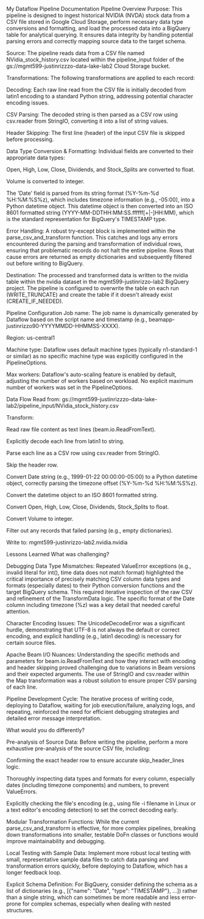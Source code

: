 My Dataflow Pipeline Documentation
Pipeline Overview
Purpose: This pipeline is designed to ingest historical NVIDIA (NVDA) stock data from a CSV file stored in Google Cloud Storage, perform necessary data type conversions and formatting, and load the processed data into a BigQuery table for analytical querying. It ensures data integrity by handling potential parsing errors and correctly mapping source data to the target schema.

Source: The pipeline reads data from a CSV file named NVidia_stock_history.csv located within the pipeline_input folder of the gs://mgmt599-justinrizzzo-data-lake-lab2 Cloud Storage bucket.

Transformations: The following transformations are applied to each record:

Decoding: Each raw line read from the CSV file is initially decoded from latin1 encoding to a standard Python string, addressing potential character encoding issues.

CSV Parsing: The decoded string is then parsed as a CSV row using csv.reader from StringIO, converting it into a list of string values.

Header Skipping: The first line (header) of the input CSV file is skipped before processing.

Data Type Conversion & Formatting: Individual fields are converted to their appropriate data types:

Open, High, Low, Close, Dividends, and Stock_Splits are converted to float.

Volume is converted to integer.

The 'Date' field is parsed from its string format (%Y-%m-%d %H:%M:%S%z), which includes timezone information (e.g., -05:00), into a Python datetime object. This datetime object is then converted into an ISO 8601 formatted string (YYYY-MM-DDTHH:MM:SS.ffffff[+|-]HH:MM), which is the standard representation for BigQuery's TIMESTAMP type.

Error Handling: A robust try-except block is implemented within the parse_csv_and_transform function. This catches and logs any errors encountered during the parsing and transformation of individual rows, ensuring that problematic records do not halt the entire pipeline. Rows that cause errors are returned as empty dictionaries and subsequently filtered out before writing to BigQuery.

Destination: The processed and transformed data is written to the nvidia table within the nvidia dataset in the mgmt599-justinrizzo-lab2 BigQuery project. The pipeline is configured to overwrite the table on each run (WRITE_TRUNCATE) and create the table if it doesn't already exist (CREATE_IF_NEEDED).

Pipeline Configuration
Job name: The job name is dynamically generated by Dataflow based on the script name and timestamp (e.g., beamapp-justinrizzo90-YYYYMMDD-HHMMSS-XXXX).

Region: us-central1

Machine type: Dataflow uses default machine types (typically n1-standard-1 or similar) as no specific machine type was explicitly configured in the PipelineOptions.

Max workers: Dataflow's auto-scaling feature is enabled by default, adjusting the number of workers based on workload. No explicit maximum number of workers was set in the PipelineOptions.

Data Flow
Read from: gs://mgmt599-justinrizzzo-data-lake-lab2/pipeline_input/NVidia_stock_history.csv

Transform:

Read raw file content as text lines (beam.io.ReadFromText).

Explicitly decode each line from latin1 to string.

Parse each line as a CSV row using csv.reader from StringIO.

Skip the header row.

Convert Date string (e.g., 1999-01-22 00:00:00-05:00) to a Python datetime object, correctly parsing the timezone offset (%Y-%m-%d %H:%M:%S%z).

Convert the datetime object to an ISO 8601 formatted string.

Convert Open, High, Low, Close, Dividends, Stock_Splits to float.

Convert Volume to integer.

Filter out any records that failed parsing (e.g., empty dictionaries).

Write to: mgmt599-justinrizzo-lab2.nvidia.nvidia

Lessons Learned
What was challenging?

Debugging Data Type Mismatches: Repeated ValueError exceptions (e.g., invalid literal for int(), time data does not match format) highlighted the critical importance of precisely matching CSV column data types and formats (especially dates) to their Python conversion functions and the target BigQuery schema. This required iterative inspection of the raw CSV and refinement of the TransformData logic. The specific format of the Date column including timezone (%z) was a key detail that needed careful attention.

Character Encoding Issues: The UnicodeDecodeError was a significant hurdle, demonstrating that UTF-8 is not always the default or correct encoding, and explicit handling (e.g., latin1 decoding) is necessary for certain source files.

Apache Beam I/O Nuances: Understanding the specific methods and parameters for beam.io.ReadFromText and how they interact with encoding and header skipping proved challenging due to variations in Beam versions and their expected arguments. The use of StringIO and csv.reader within the Map transformation was a robust solution to ensure proper CSV parsing of each line.

Pipeline Development Cycle: The iterative process of writing code, deploying to Dataflow, waiting for job execution/failure, analyzing logs, and repeating, reinforced the need for efficient debugging strategies and detailed error message interpretation.

What would you do differently?

Pre-analysis of Source Data: Before writing the pipeline, perform a more exhaustive pre-analysis of the source CSV file, including:

Confirming the exact header row to ensure accurate skip_header_lines logic.

Thoroughly inspecting data types and formats for every column, especially dates (including timezone components) and numbers, to prevent ValueErrors.

Explicitly checking the file's encoding (e.g., using file -i filename in Linux or a text editor's encoding detection) to set the correct decoding early.

Modular Transformation Functions: While the current parse_csv_and_transform is effective, for more complex pipelines, breaking down transformations into smaller, testable DoFn classes or functions would improve maintainability and debugging.

Local Testing with Sample Data: Implement more robust local testing with small, representative sample data files to catch data parsing and transformation errors quickly, before deploying to Dataflow, which has a longer feedback loop.

Explicit Schema Definition: For BigQuery, consider defining the schema as a list of dictionaries (e.g., [{"name": "Date", "type": "TIMESTAMP"}, ...]) rather than a single string, which can sometimes be more readable and less error-prone for complex schemas, especially when dealing with nested structures.
